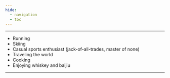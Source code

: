 ```yaml
---
hide:
  - navigation
  - toc
---
```


<!-- # Hobbies & Interests -->

---

- Running  
- Skiing  
- Casual sports enthusiast (jack-of-all-trades, master of none)  
- Traveling the world  
- Cooking  
- Enjoying whiskey and baijiu  

---

<!-- [Back to Home](./index.md){ .md-button } -->